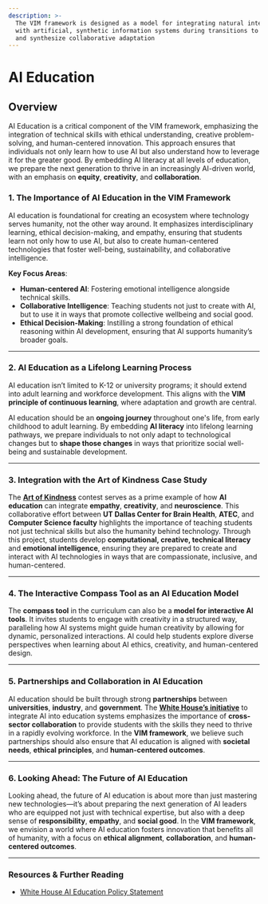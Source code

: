 ```yaml
---
description: >-
  The VIM framework is designed as a model for integrating natural intelligence
  with artificial, synthetic information systems during transitions to integrate
  and synthesize collaborative adaptation
---
```


# AI Education

## Overview

AI Education is a critical component of the VIM framework, emphasizing the integration of technical skills with ethical understanding, creative problem-solving, and human-centered innovation. This approach ensures that individuals not only learn how to use AI but also understand how to leverage it for the greater good. By embedding AI literacy at all levels of education, we prepare the next generation to thrive in an increasingly AI-driven world, with an emphasis on **equity**, **creativity**, and **collaboration**.

### 1. **The Importance of AI Education in the VIM Framework**

AI education is foundational for creating an ecosystem where technology serves humanity, not the other way around. It emphasizes interdisciplinary learning, ethical decision-making, and empathy, ensuring that students learn not only how to use AI, but also to create human-centered technologies that foster well-being, sustainability, and collaborative intelligence.

**Key Focus Areas**:

* **Human-centered AI**: Fostering emotional intelligence alongside technical skills.
* **Collaborative Intelligence**: Teaching students not just to create with AI, but to use it in ways that promote collective wellbeing and social good.
* **Ethical Decision-Making**: Instilling a strong foundation of ethical reasoning within AI development, ensuring that AI supports humanity’s broader goals.

***

### 2. **AI Education as a Lifelong Learning Process**

AI education isn’t limited to K-12 or university programs; it should extend into adult learning and workforce development. This aligns with the **VIM principle of continuous learning**, where adaptation and growth are central.

AI education should be an **ongoing journey** throughout one's life, from early childhood to adult learning. By embedding **AI literacy** into lifelong learning pathways, we prepare individuals to not only adapt to technological changes but to **shape those changes** in ways that prioritize social well-being and sustainable development.

***

### 3. **Integration with the Art of Kindness Case Study**

The [**Art of Kindness**](../applications-and-extensions/case-studies/the-art-of-kindness.md) contest serves as a prime example of how **AI education** can integrate **empathy**, **creativity**, and **neuroscience**. This collaborative effort between **UT Dallas Center for Brain Health**, **ATEC**, and **Computer Science faculty** highlights the importance of teaching students not just technical skills but also the humanity behind technology. Through this project, students develop **computational, creative, technical literacy** and **emotional intelligence**, ensuring they are prepared to create and interact with AI technologies in ways that are compassionate, inclusive, and human-centered.

***

### 4. **The Interactive Compass Tool as an AI Education Model**

The **compass tool** in the curriculum can also be a **model for interactive AI tools**. It invites students to engage with creativity in a structured way, paralleling how AI systems might guide human creativity by allowing for dynamic, personalized interactions. AI could help students explore diverse perspectives when learning about AI ethics, creativity, and human-centered design.

***

### 5. **Partnerships and Collaboration in AI Education**

AI education should be built through strong **partnerships** between **universities**, **industry**, and **government**. The [**White House’s initiative**](https://www.whitehouse.gov/presidential-actions/2025/04/advancing-artificial-intelligence-education-for-american-youth/) to integrate AI into education systems emphasizes the importance of **cross-sector collaboration** to provide students with the skills they need to thrive in a rapidly evolving workforce. In the **VIM framework**, we believe such partnerships should also ensure that AI education is aligned with **societal needs**, **ethical principles**, and **human-centered outcomes**.

***

### 6. **Looking Ahead: The Future of AI Education**

Looking ahead, the future of AI education is about more than just mastering new technologies—it’s about preparing the next generation of AI leaders who are equipped not just with technical expertise, but also with a deep sense of **responsibility**, **empathy**, and **social good**. In the **VIM framework**, we envision a world where AI education fosters innovation that benefits all of humanity, with a focus on **ethical alignment**, **collaboration**, and **human-centered outcomes**.

***

### **Resources & Further Reading**

* [White House AI Education Policy Statement](https://www.whitehouse.gov/presidential-actions/2025/04/advancing-artificial-intelligence-education-for-american-youth/)

